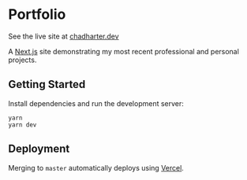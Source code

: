 # Portfolio

See the live site at [chadharter.dev](chadharter.dev)

A [Next.js](https://nextjs.org/) site demonstrating my most recent professional and personal projects.

## Getting Started

Install dependencies and run the development server:

```
yarn
yarn dev
```

## Deployment

Merging to `master` automatically deploys using [Vercel](https://vercel.com/harterc1/portfolio).